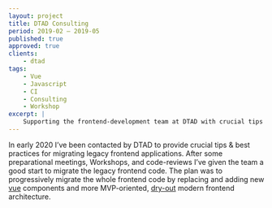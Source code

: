 ```yaml
---
layout: project
title: DTAD Consulting
period: 2019-02 – 2019-05
published: true
approved: true
clients:
    - dtad
tags:
    - Vue
    - Javascript
    - CI
    - Consulting
    - Workshop
excerpt: |
    Supporting the frontend-development team at DTAD with crucial tips and best practices on how to progressively migrate a legacy javascript application to modern vue-driven architecture.
---
```

In early 2020 I’ve been contacted by DTAD to provide crucial tips & best practices for migrating legacy frontend applications. After some preparational meetings, Workshops, and code-reviews I’ve given the team a good start to migrate the legacy frontend code. The plan was to progressively migrate the whole frontend code by replacing and adding new [vue](https://vuejs.org/) components and more MVP-oriented, [dry-out](https://en.wikipedia.org/wiki/Don%27t_repeat_yourself) modern frontend architecture.
